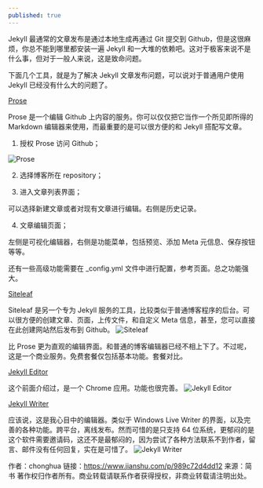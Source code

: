 ```yaml
---
published: true
---
```

Jekyll 最通常的文章发布是通过本地生成再通过 Git 提交到 Github，但是这很麻烦，你总不能到哪里都安装一遍 Jekyll 和一大堆的依赖吧。这对于极客来说不是什么事，但对于一般人来说，这是致命问题。

下面几个工具，就是为了解决 Jekyll 文章发布问题，可以说对于普通用户使用 Jekyll 已经没有什么大的问题了。

[Prose](http://prose.io/)

Prose 是一个编辑 Github 上内容的服务。你可以仅仅把它当作一个所见即所得的 Markdown 编辑器来使用，而最重要的是可以很方便的和 Jekyll 搭配写文章。

1. 授权 Prose 访问 Github；

![Prose]({{site.baseurl}}/_posts/1212013-03a743eb9d66c14b.jpg)


2. 选择博客所在 repository； 


3. 进入文章列表界面； 


可以选择新建文章或者对现有文章进行编辑。右侧是历史记录。

4. 文章编辑页面； 


左侧是可视化编辑器，右侧是功能菜单，包括预览、添加 Meta 元信息、保存按钮等等。

还有一些高级功能需要在 _config.yml 文件中进行配置，参考页面。总之功能强大。



[Siteleaf](https://links.jianshu.com/go?to=https%3A%2F%2Fwww.siteleaf.com%2F)

Siteleaf 是另一个专为 Jekyll 服务的工具，比较类似于普通博客程序的后台。可以很方便的创建文章、页面，上传文件，和自定义 Meta 信息，甚至，您可以直接在此创建网站然后发布到 Github。
![Siteleaf]({{site.baseurl}}/_posts/1212013-e414a63581dfdab8.jpg)



比 Prose 更为直观的编辑界面。和普通的博客编辑器已经不相上下了。不过呢，这是一个商业服务。免费套餐仅包括基本功能。套餐对比。

[Jekyll Editor](https://links.jianshu.com/go?to=https%3A%2F%2Fgithub.com%2FSimpleyyt%2Fjekyll-editor)

这个前面介绍过，是一个 Chrome 应用。功能也很完善。
![Jekyll Editor]({{site.baseurl}}/_posts/1212013-82575147788a688a.jpg)



[Jekyll Writer](https://links.jianshu.com/go?to=http%3A%2F%2Fjekyllwriter.com%2F)

应该说，这是我心目中的编辑器。类似于 Windows Live Writer 的界面，以及完善的各种功能。跨平台，离线发布。然而可惜的是只支持 64 位系统，更郁闷的是这个软件需要邀请码，这还不是最郁闷的，因为尝试了各种方法联系不到作者，留言、邮件没有任何回复，实在是可惜了。
![Jekyll Writer]({{site.baseurl}}/_posts/1212013-01fb977d3339b8c9.jpg)




作者：chonghua
链接：https://www.jianshu.com/p/989c72d4dd12
来源：简书
著作权归作者所有。商业转载请联系作者获得授权，非商业转载请注明出处。
